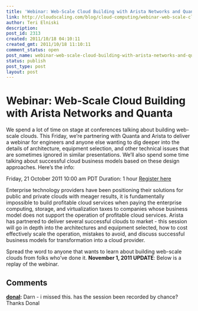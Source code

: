 ```yaml
---
title: 'Webinar: Web-Scale Cloud Building with Arista Networks and Quanta'
link: http://cloudscaling.com/blog/cloud-computing/webinar-web-scale-cloud-building-with-arista-networks-and-quanta/
author: Teri Elniski
description: 
post_id: 2313
created: 2011/10/18 04:10:11
created_gmt: 2011/10/18 11:10:11
comment_status: open
post_name: webinar-web-scale-cloud-building-with-arista-networks-and-quanta
status: publish
post_type: post
layout: post
---
```


# Webinar: Web-Scale Cloud Building with Arista Networks and Quanta

We spend a lot of time on stage at conferences talking about building web-scale clouds. This Friday, we’re partnering with Quanta and Arista to deliver a webinar for engineers and anyone else wanting to dig deeper into the details of architecture, equipment selection, and other technical issues that are sometimes ignored in similar presentations. We’ll also spend some time talking about successful cloud business models based on these design approaches. Here’s the info: 

Friday, 21 October 2011 10:00 am PDT Duration: 1 hour [Register here](https://aristanetworksevents.webex.com/mw0306ld/mywebex/default.do?nomenu=true&siteurl=aristanetworksevents&service=6&rnd=0.5748179257850958&main_url=https%3A%2F%2Faristanetworksevents.webex.com%2Fec0605ld%2Feventcenter%2Fevent%2FeventAction.do%3FtheAction%3Ddetail%26confViewID%3D279995265%26siteurl%3Daristanetworksevents%26%26%26)

Enterprise technology providers have been positioning their solutions for public and private clouds with meager results, it is fundamentally impossible to build profitable cloud services when paying the enterprise computing, storage, and virtualization taxes to companies whose business model does not support the operation of profitable cloud services. Arista has partnered to deliver several successful clouds to market - this session will go in depth into the architectures and equipment selected, how to cost effectively scale the operation, mistakes to avoid, and discuss successful business models for transformation into a cloud provider.

Spread the word to anyone that wants to learn about building web-scale clouds from folks who’ve done it. **November 1, 2011 UPDATE**: Below is a replay of the webinar.

## Comments

**[donal](#3086 "2011-10-21 11:56:00"):** Darn - i missed this. has the session been recorded by chance? Thanks Donal

